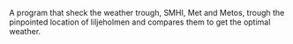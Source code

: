 A program that sheck the weather trough, SMHI, Met and Metos, trough the pinpointed location of liljeholmen and compares them to get the optimal weather. 
